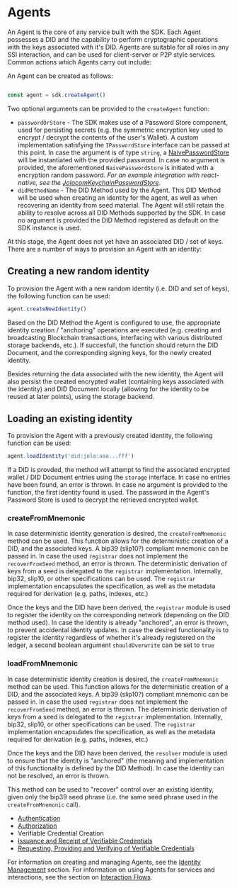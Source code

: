 # Agents

An Agent is the core of any service built with the SDK. Each Agent possesses a DID and the capability to perform cryptographic operations with the keys associated with it's DID. Agents are suitable for all roles in any SSI interaction, and can be used for client-server or P2P style services. Common actions which Agents carry out include:

An Agent can be created as follows:

```typescript

const agent = sdk.createAgent()
```

Two optional arguments can be provided to the `createAgent` function:

- `passwordOrStore` - The SDK makes use of a Password Store component, used for persisting secrets (e.g. the symmetric encryption key used to encrypt / decrypt the contents of the user's Wallet). A custom implementation satisfying the `IPasswordStore` interface can be passed at this point. 
In case the argument is of type `string`, a [NaivePasswordStore](TODO) will be instantiated with the provided password. In case no argument is provided, the aforementioned `NaivePasswordStore` is initiated with a encryption random password. *For an example integration with react-native, see the [JolocomKeychainPasswordStore](JolocomKeychainPasswordStore).*
- `didMethodName` - The DID Method used by the Agent. This DID Method will be used when creating an identity for the agent, as well as when recovering an identity from seed material. The Agent will still retain the ability to resolve across all DID Methods supported by the SDK. In case no argument is provided the DID Method registered as default on the SDK instance is used.

At this stage, the Agent does not yet have an associated DID / set of keys. There are a number of ways to provision an Agent with an identity:

## Creating a new random identity

To provision the Agent with a new random identity (i.e. DID and set of keys), the following function can be used:

```typescript
agent.createNewIdentity()
```

Based on the DID Method the Agent is configured to use, the appropriate identity creation / "anchoring" operations are executed (e.g. creating and broadcasting Blockchain transactions, interfacing with various distributed storage backends, etc.). If succesfull, the function should return the DID Document, and the corresponding signing keys, for the newly created identity.

Besides returning the data associated with the new identity, the Agent will also persist the created encrypted wallet (containing keys associated with the identity) and DID Document locally (allowing for the identity to be reused at later points), using the storage backend.

## Loading an existing identity
To provision the Agent with a previously created identity, the following function can be used:

```typescript
agent.loadIdentity('did:jolo:aaa...fff')
```

If a DID is provded, the method will attempt to find the associated encrypted wallet / DID Document entries using the `storage` interface. In case no entries have been found, an error is thrown. In case no argument is provided to the function, the first identity found is used.
The password in the Agent's Password Store is used to decrypt the retrieved encrypted wallet.

### createFromMnemonic

In case deterministic identity generation is desired, the `createFromMnemonic` method can be used. This function allows for the deterministic creation of a DID, and the associated keys. A bip39 (slip10?) compliant mnemonic can be passed in. In case the used `registrar` does not implement the `recoverFromSeed` method, an error is thrown. The deterministic derivation of keys from a seed is delegated to the `registrar` implementation. Internally, bip32, slip10, or other specifications can be used. The `registrar` implementation encapsulates the specification, as well as the metadata required for derivation (e.g. paths, indexes, etc.)

Once the keys and the DID have been derived, the `registrar` module is used to register the identity on the corresponding network (depending on the DID method used). In case the identity is already "anchored", an error is thrown, to prevent accidental identity updates.
In case the desired functionality is to register the identity regardless of whether it's already registered on the ledger, a second boolean argument `shouldOverwrite` can be set to `true`

### loadFromMnemonic

In case deterministic identity creation is desired, the `createFromMnemonic` method can be used. This function allows for the deterministic creation of a DID, and the associated keys. A bip39 (slip10?) compliant mnemonic can be passed in. In case the used `registrar` does not implement the `recoverFromSeed` method, an error is thrown. The deterministic derivation of keys from a seed is delegated to the `registrar` implementation. Internally, bip32, slip10, or other specifications can be used. The `registrar` implementation encapsulates the specification, as well as the metadata required for derivation (e.g. paths, indexes, etc.)

Once the keys and the DID have been derived, the `resolver` module is used to ensure that the identity is "anchored" (the meaning and implementation of this functionality is defined by the DID Method). In case the identity can not be resolved, an error is thrown.

This method can be used to "recover" control over an existing identity, given only the bip39 seed phrase (i.e. the same seed phrase used in the `createFromMnemonic` call).

- [Authentication](interaction_flows.md#authentication)
- [Authorization](interaction_flows.md#authorization)
- Verifiable Credential Creation
- [Issuance and Receipt of Verifiable Credentials](interaction_flows.md#verifiable)
- [Requesting, Providing and Verifying of Verifiable Credentials](interaction_flows.md#verifiable)

For information on creating and managing Agents, see the [Identity Management](identity_management.md) section. For information on using Agents for services and interactions, see the section on [Interaction Flows](interaction_flows.md).
